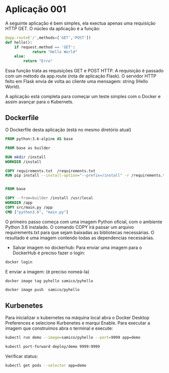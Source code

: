 # Aplicação 001

A seguinte aplicação é bem simples, ela exectua apenas uma requisição HTTP GET. O núcleo da aplicação é a função:

```py
@app.route('/',methods=['GET','POST'])
def hello():
    if request.method == 'GET':
            return "Hello World"
    else:
        return "Erro"
```
Essa função trata as requisições GET e POST HTTP. A requisição é passado com um método da app.route (rota de aplicação Flask). O servidor HTTP feito em Flask envia de volta ao cliente uma mensagem: string (Hello World).

A aplicação está completa para começar um teste simples com o Docker e assim avançar para o Kubernets.

## Dockerfile

O Dockerfile desta aplicação (está no mesmo diretório atual)

```dockerfile
FROM python:3.6-alpine AS base

FROM base as builder

RUN mkdir /install
WORKDIR /install

COPY requirements.txt  /requirements.txt
RUN pip install --install-option="--prefix=/install" -r /requirements.txt


FROM base

COPY --from=builder /install /usr/local
WORKDIR /app
COPY src/main.py /app
CMD ["python3.6", "main.py"]


```

O primeiro passo começa com uma imagem Python oficial, com o ambiente Python 3.6 instalado. O comando COPY irá passar um arquivo requirements.txt para que sejam baixadas as bibliotecas necessárias. O resultado é uma imagem contendo todas as dependencias necessárias.

* Salvar imagem no dockerhub: Para enviar uma imagem para o DockerHub é preciso fazer o login:

```bash
docker login
```

E enviar a imagem: (é preciso nomeá-la)

```bash
docker image tag pyhello samico/pyhello

docker image push  samico/pyhello
```

## Kurbenetes

Para inicializar o kubernetes na máquina local abra o Docker Desktop Preferences e selecione Kurbenetes e marqui Enable. Para executar a imagem que construímos abra o terminal e execute:

```bash
kubectl run demo --image=samico/pyhello --port=9999 app=demo

kubectl port-forward deploy/demo 9999:9999
```

Verificar status:

```bash
kubectl get pods --selector app=demo
```